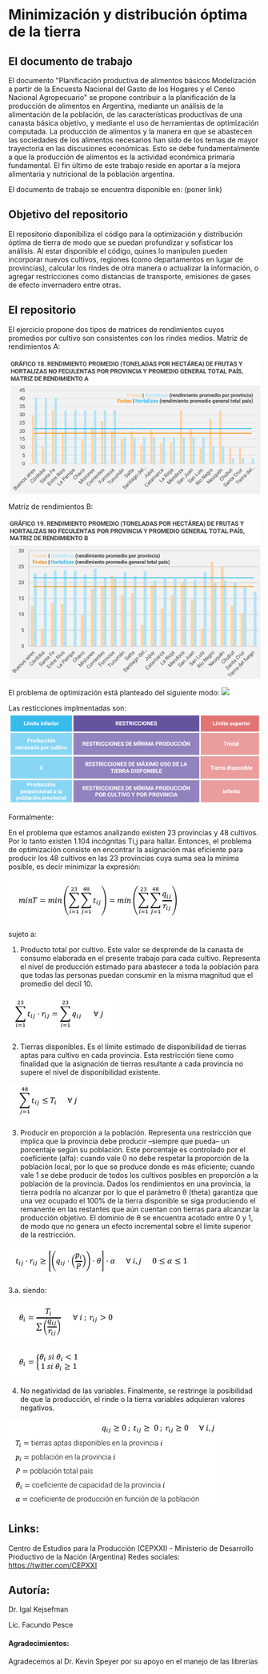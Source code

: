 # Minimización y distribución óptima de la tierra

## El documento de trabajo
El documento "Planificación productiva de alimentos básicos Modelización a partir de la Encuesta Nacional del Gasto de los Hogares y
el Censo Nacional Agropecuario" se propone contribuir a la planificación de la producción de alimentos en Argentina, mediante un análisis
de la alimentación de la población, de las características productivas de una canasta básica objetivo, y
mediante el uso de herramientas de optimización computada. La producción de alimentos y la manera en que se 
abastecen las sociedades de los alimentos necesarios han sido de los temas de mayor trayectoria en las discusiones económicas.
Esto se debe fundamentalmente a que la producción de alimentos es la actividad económica primaria fundamental. 
El fin último de este trabajo reside en aportar a la mejora alimentaria y nutricional de la población argentina.


El documento de trabajo se encuentra disponible en: (poner link)

## Objetivo del repositorio
El repositorio disponibiliza el código para la optimización y distribución óptima de tierra de modo que se puedan profundizar y sofisticar los análisis.
Al estar disponible el código, quines lo manipulen pueden incorporar nuevos cultivos, regiones (como departamentos en lugar de provincias), calcular los rindes de otra manera o actualizar la información, o agregar restricciones como distancias de transporte, emisiones de gases de efecto invernadero entre otras.




## El repositorio
El ejercicio propone dos tipos de matrices de rendimientos cuyos promedios por cultivo son consistentes con los rindes medios.
Matriz de rendimientos A:

![](https://github.com/CEProduccionXXI/optimizacion_tierra/blob/main/intuitivo/Matriz%20de%20rendimientos%20A.PNG?raw=true)

Matriz de rendimientos B:

![](https://github.com/CEProduccionXXI/optimizacion_tierra/blob/main/intuitivo/Matriz%20de%20rendimientos%20B.png?raw=true)

El problema de optimización está planteado del siguiente modo:
![](https://github.com/CEProduccionXXI/optimizacion_tierra/blob/main/intuitivo/Problema%20de%20minimización.png?raw=true)

Las resticciones implmentadas son:
![](https://github.com/CEProduccionXXI/optimizacion_tierra/blob/main/intuitivo/Restricciones.png?raw=true)

Formalmente:

En el problema que estamos analizando existen 23 provincias y 48 cultivos. Por lo tanto existen 1.104 incógnitas Ti,j para hallar. Entonces, el problema de optimización consiste en encontrar la asignación más eficiente para producir los 48 cultivos en las 23 provincias cuya suma sea la mínima posible, es decir minimizar la expresión:
 
![](https://github.com/CEProduccionXXI/optimizacion_tierra/blob/main/intuitivo/optimo.png?raw=true)

sujeto a:
1. Producto total por cultivo. Este valor se desprende de la canasta de consumo elaborada en el presente trabajo para cada cultivo. Representa el nivel de producción estimado para abastecer a toda la población para que todas las personas puedan consumir en la misma magnitud que el promedio del decil 10.

![](https://github.com/CEProduccionXXI/optimizacion_tierra/blob/main/intuitivo/restriccion1.png?raw=true)

2. Tierras disponibles. Es el límite estimado de disponibilidad de tierras aptas para cultivo en cada provincia. Esta restricción tiene como finalidad que la asignación de tierras resultante a cada provincia no supere el nivel de disponibilidad existente.

![](https://github.com/CEProduccionXXI/optimizacion_tierra/blob/main/intuitivo/restriccion2.png?raw=true)

3. Producir en proporción a la población. Representa una restricción que implica que la
provincia debe producir –siempre que pueda– un porcentaje según su población. Este
porcentaje es controlado por el coeficiente (alfa): cuando vale 0 no debe respetar la
proporción de la población local, por lo que se produce donde es más eficiente; cuando vale
1 se debe producir de todos los cultivos posibles en proporción a la población de la provincia.
Dados los rendimientos en una provincia, la tierra podría no alcanzar por lo que el parámetro
θ (theta) garantiza que una vez ocupado el 100% de la tierra disponible se siga produciendo
el remanente en las restantes que aún cuentan con tierras para alcanzar la producción
objetivo. El dominio de θ se encuentra acotado entre 0 y 1, de modo que no genera un efecto
incremental sobre el límite superior de la restricción.

![](https://github.com/CEProduccionXXI/optimizacion_tierra/blob/main/intuitivo/restriccion3.PNG?raw=true)

3.a. siendo:

![](https://github.com/CEProduccionXXI/optimizacion_tierra/blob/main/intuitivo/siendo.png?raw=true)


4. No negatividad de las variables. Finalmente, se restringe la posibilidad de que la producción, el rinde o la tierra variables adquieran valores negativos. 

![](https://github.com/CEProduccionXXI/optimizacion_tierra/blob/main/intuitivo/noneg.png?raw=true)


## Links:
Centro de Estudios para la Producción (CEPXXI) - Ministerio de Desarrollo Productivo de la Nación (Argentina)
Redes sociales: https://twitter.com/CEPXXI


## Autoría:
Dr. Igal Kejsefman

Lic. Facundo Pesce

#### Agradecimientos:
Agradecemos al Dr. Kevin Speyer por su apoyo en el manejo de las librerías



